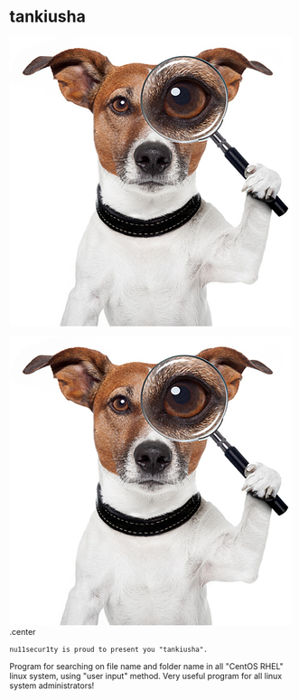 # tankiusha


<img src="https://raw.githubusercontent.com/nu11secur1ty/tankiusha/master/tankiusha.jpg">

![ title ](https://raw.githubusercontent.com/nu11secur1ty/tankiusha/master/tankiusha.jpg).center


```
nu11secur1ty is proud to present you "tankiusha".
```
Program for searching on file name and folder name in all "CentOS RHEL" linux system, using "user input" method.
Very useful program for all linux system administrators!

